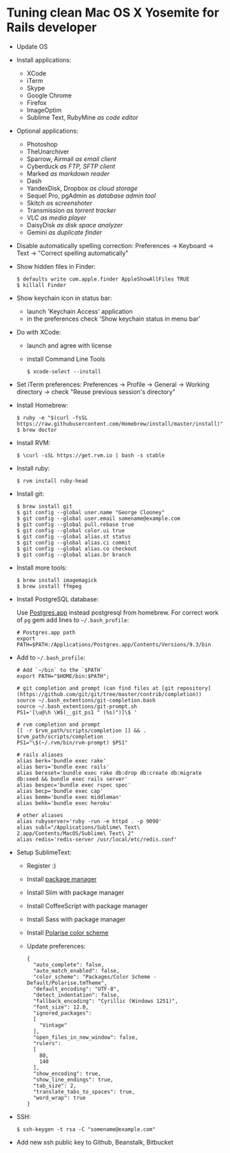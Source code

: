 Tuning clean Mac OS X Yosemite for Rails developer
==================================================

* Update OS

* Install applications:
    - XCode
    - iTerm
    - Skype
    - Google Chrome
    - Firefox
    - ImageOptim
    - Sublime Text, RubyMine *as code editor*

* Optional applications:
    - Photoshop
    - TheUnarchiver
    - Sparrow, Airmail *as email client*
    - Cyberduck *as FTP, SFTP client*
    - Marked *as markdown reader*
    - Dash
    - YandexDisk, Dropbox *as cloud storage*
    - Sequel Pro, pgAdmin as *database admin tool*
    - Skitch *as screenshoter*
    - Transmission *as torrent tracker*
    - VLC *as media player*
    - DaisyDisk *as disk space analyzer*
    - Gemini *as duplicate finder*

* Disable automatically spelling correction: Preferences -> Keyboard -> Text -> "Correct spelling automatically"

* Show hidden files in Finder:

    ```
    $ defaults write com.apple.finder AppleShowAllFiles TRUE
    $ killall Finder
    ```

* Show keychain icon in status bar:
    - launch 'Keychain Access' application
    - in the preferences check 'Show keychain status in menu bar'

* Do with XCode:
    - launch and agree with license
    - install Command Line Tools

        ```
        $ xcode-select --install
        ```

* Set iTerm preferences: Preferences -> Profile -> General -> Working directory -> check "Reuse previous session's directory"

* Install Homebrew:

    ```
    $ ruby -e "$(curl -fsSL https://raw.githubusercontent.com/Homebrew/install/master/install)"
    $ brew doctor
    ```

* Install RVM:

    ```
    $ \curl -sSL https://get.rvm.io | bash -s stable
    ```

* Install ruby:

    ```
    $ rvm install ruby-head
    ```

* Install git:
    ```
    $ brew install git
    $ git config --global user.name "George Clooney"
    $ git config --global user.email somename@example.com
    $ git config --global pull.rebase true
    $ git config --global color.ui true
    $ git config --global alias.st status
    $ git config --global alias.ci commit
    $ git config --global alias.co checkout
    $ git config --global alias.br branch
    ```

* Install more tools:

    ```
    $ brew install imagemagick
    $ brew install ffmpeg
    ```

* Install PostgreSQL database:

    Use [Postgres.app](http://postgresapp.com/) instead postgresql from homebrew.
    For correct work of `pg` gem add lines to `~/.bash_profile`:

    ```
    # Postgres.app path
    export PATH=$PATH:/Applications/Postgres.app/Contents/Versions/9.3/bin
    ```

* Add to `~/.bash_profile`:

    ```
    # Add `~/bin` to the `$PATH`
    export PATH="$HOME/bin:$PATH";
    
    # git completion and prompt (can find files at [git repository](https://github.com/git/git/tree/master/contrib/completion))
    source ~/.bash_extentions/git-completion.bash
    source ~/.bash_extentions/git-prompt.sh
    PS1='[\u@\h \W$(__git_ps1 " (%s)")]\$ '

    # rvm completion and prompt
    [[ -r $rvm_path/scripts/completion ]] && . $rvm_path/scripts/completion
    PS1="\$(~/.rvm/bin/rvm-prompt) $PS1"

    # rails aliases
    alias berk='bundle exec rake'
    alias bers='bundle exec rails'
    alias bereset='bundle exec rake db:drop db:create db:migrate db:seed && bundle exec rails server'
    alias bespec='bundle exec rspec spec'
    alias becp='bundle exec cap'
    alias bemm='bundle exec middleman'
    alias behk='bundle exec heroku'

    # other aliases
    alias rubyserver='ruby -run -e httpd . -p 9090'
    alias subl="/Applications/Sublime\ Text\ 2.app/Contents/MacOS/Sublime\ Text\ 2"
    alias redis='redis-server /usr/local/etc/redis.conf'
    ```

* Setup SublimeText:
    - Register :)
    - Install [package manager](https://sublime.wbond.net/installation)
    - Install Slim with package manager
    - Install CoffeeScript with package manager
    - Install Sass with package manager
    - Install [Polarise color scheme](https://github.com/dymio/polarise_color_scheme)
    - Update preferences:

        ```
        {
          "auto_complete": false,
          "auto_match_enabled": false,
          "color_scheme": "Packages/Color Scheme - Default/Polarise.tmTheme",
          "default_encoding": "UTF-8",
          "detect_indentation": false,
          "fallback_encoding": "Cyrillic (Windows 1251)",
          "font_size": 12.0,
          "ignored_packages":
          [
            "Vintage"
          ],
          "open_files_in_new_window": false,
          "rulers":
          [
            80,
            140
          ],
          "show_encoding": true,
          "show_line_endings": true,
          "tab_size": 2,
          "translate_tabs_to_spaces": true,
          "word_wrap": true
        }
        ```

* SSH:

    ```
    $ ssh-keygen -t rsa -C "somename@example.com"
    ```

* Add new ssh public key to Github, Beanstalk, Bitbucket

